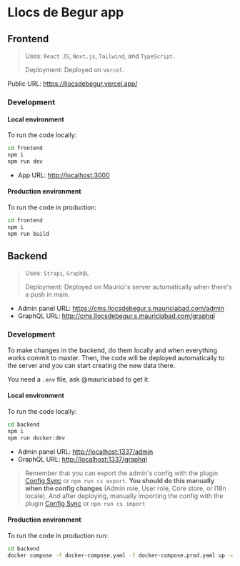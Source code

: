 # Llocs de Begur app

## Frontend

> Uses: `React JS`, `Next.js`, `Tailwind`, and `TypeScript`.
>
> Deployment: Deployed on `Vercel`.

Public URL: <https://llocsdebegur.vercel.app/>

### Development

#### Local environment

To run the code locally:

```sh
cd frontend
npm i
npm run dev
```

- App URL: <http://localhost:3000>

#### Production environment

To run the code in production:

```sh
cd frontend
npm i
npm run build
```

## Backend

> Uses: `Strapi`, `GraphQL`
>
> Deployment: Deployed on Maurici's server automatically when there's a push in main.

- Admin panel URL: <https://cms.llocsdebegur.s.mauriciabad.com/admin>
- GraphQL URL: <http://cms.llocsdebegur.s.mauriciabad.com/graphql>

### Development

To make changes in the backend, do them locally and when everything works commit to master. Then, the code will be deployed automatically to the server and you can start creating the new data there.

You need a `.env` file, ask @mauriciabad to get it.

#### Local environment

To run the code locally:

```sh
cd backend
npm i
npm run docker:dev
```

- Admin panel URL: <http://localhost:1337/admin>
- GraphQL URL: <http://localhost:1337/graphql>

> Remember that you can export the admin's config with the plugin [Config Sync](https://market.strapi.io/plugins/strapi-plugin-config-sync) or `npm run cs export`. **You should do this manually when the config changes** (Admin role, User role, Core store, or I18n locale). And after deploying, manually importing the config with the plugin [Config Sync](https://market.strapi.io/plugins/strapi-plugin-config-sync) or `npm run cs import`

#### Production environment

To run the code in production run:

```sh
cd backend
docker compose -f docker-compose.yaml -f docker-compose.prod.yaml up -d --build
```
